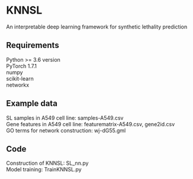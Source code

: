 # KNNSL
An interpretable deep learning framework for synthetic lethality prediction  

## Requirements  
Python >= 3.6 version  
PyTorch 1.7.1  
numpy  
scikit-learn  
networkx

## Example data  
SL samples in A549 cell line: samples-A549.csv  
Gene features in A549 cell line: featurematrix-A549.csv, gene2id.csv   
GO terms for network construction: wj-dG55.gml    

## Code  
Construction of KNNSL: SL_nn.py  
Model training: TrainKNNSL.py

